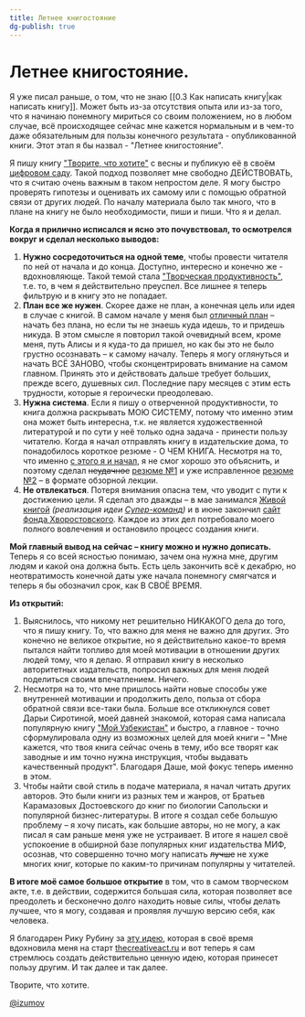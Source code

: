 ```yaml
---
title: Летнее книгостояние
dg-publish: true
---
```

# Летнее книгостояние.

Я уже писал раньше, о том, что не знаю [[0.3 Как написать книгу|как написать книгу]]. Может быть из-за отсутствия опыта или из-за того, что я начинаю понемногу мириться со своим положением, но в любом случае, всё происходящее сейчас мне кажется нормальным и в чем-то даже обязательным для пользы конечного результата - опубликованной книги. Этот этап я бы назвал - "Летнее книгостояние".

Я пишу книгу ["Творите, что хотите"](https://www.thecreativeact.ru/creative-works/contents) с весны и публикую её в своём [цифровом саду](https://www.thecreativeact.ru/). Такой подход позволяет мне свободно ДЕЙСТВОВАТЬ, что я считаю очень важным в таком непростом деле. Я могу быстро проверять гипотезы и оценивать их самому или с помощью обратной связи от других людей. По началу материала было так много, что в плане на книгу не было необходимости, пиши и пиши. Что я и делал.

**Когда я прилично исписался и ясно это почувствовал, то осмотрелся вокруг и сделал несколько выводов:**
1. **Нужно сосредоточиться на одной теме**, чтобы провести читателя по ней от начала и до конца. Доступно, интересно и конечно же - вдохновляюще. Такой темой стала ["Творческая продуктивность"](https://www.thecreativeact.ru/creative-works/summary), т.е. то, в чем я действительно преуспел. Все лишнее я теперь фильтрую и в книгу это не попадает. 
2. **План все же нужен**. Скорее даже не план, а конечная цель или идея в случае с книгой. В самом начале у меня был [отличный план](https://www.thecreativeact.ru/thecreativeact-ru-10-04/notes/my-book/chapters/0-bolshoe-predislovie/0-3-kak-napisat-knigu/) – начать без плана, но если ты не знаешь куда идешь, то и придешь никуда. В этом смысле я повторил такой очевидный всем, кроме меня, путь Алисы и я куда-то да пришел, но как бы это не было грустно осознавать – к самому началу. Теперь я могу оглянуться и начать ВСЁ ЗАНОВО, чтобы сконцентрировать внимание на самом главном. Принять это и действовать дальше требует больших, прежде всего, душевных сил. Последние пару месяцев с этим есть трудности, которые я героически преодолеваю.
3. **Нужна система**. Если я пишу о отверченной продуктивности, то книга должна раскрывать МОЮ СИСТЕМУ, потому что именно этим она может быть интересна, т.к. не является художественной литературой и по сути у неё только одна задача - принести пользу читателю. Когда я начал отправлять книгу в издательские дома, то понадобилось короткое резюме - О ЧЕМ КНИГА. Несмотря на то, что именно [с этого я и начал](https://www.thecreativeact.ru/thecreativeact-ru-10-04/notes/my-book/chapters/0-bolshoe-predislovie/0-5-i-vse-taki-predislovie/), я не смог хорошо это объяснить, и поэтому сделал ~~неудачное~~ [резюме №1](https://vc.ru/life/697770-genialnaya-prostota-zhivye-zametki-o-tvorchestve-i-tvorcheskoy-produktivnosti) и уже исправленное [резюме №2](https://www.thecreativeact.ru/creative-works/summary) – в формате обзорной лекции.
4. **Не отвлекаться**. Потеря внимания опасна тем, что уводит с пути  к достижению цели. Я сделал это дважды – в мае занимался [Живой книгой](https://teal.izumovbrands.ru/livebook) _(реализация идеи [Супер-команд](https://teal.izumovbrands.ru/super-teams))_ и в июне закончил [сайт фонда Хворостовского](https://hvorostovsky.com/). Каждое из этих дел потребовало моего полного вовлечения и остановило процесс создания книги.

**Мой главный вывод на сейчас – книгу можно и нужно дописать.** Теперь я со всей ясностью понимаю, зачем она нужна мне, другим людям и какой она должна быть. Есть цель закончить всё к декабрю, но неотвратимость конечной даты уже начала понемногу смягчатся и теперь я бы обозначил срок, как В СВОЁ ВРЕМЯ.

**Из открытий:**
1. Выяснилось, что никому нет решительно НИКАКОГО дела до того, что я пишу книгу. То, что важно для меня не важно для других. Это конечно не великое открытие, но я действительно какое-то время пытался найти топливо для моей мотивации в отношении других людей тому, что я делаю. Я отправил книгу в несколько авторитетных издательств, попросил важных для меня людей поделиться своим впечатлением. Ничего. 
2. Несмотря на то, что мне пришлось найти новые способы уже внутренней мотивации и продолжить дело, польза от сбора обратной связи все-таки была. Больше все откликнулся совет Дарьи Сиротиной, моей давней знакомой, которая сама написала популярную книгу  ["Мой Узбекистан"](https://azbooka.ru/books/moy-uzbekistan) и быстро, а главное - точно сформулировала одну из возможных целей для моей книги – "Мне кажется, что твоя книга сейчас очень в тему, ибо все творят как заводные и им точно нужна инструкция, чтобы выдавать качественный продукт". Благодаря Даше, мой фокус теперь именно в этом.
3. Чтобы найти свой стиль в подаче материала, я начал читать других авторов. Это были книги из разных тем и жанров, от Братьев Карамазовых Достоевского до книг по биологии Сапольски и популярной бизнес-литературы. В итоге я создал себе большую проблему – я хочу писать, как большие авторы, но не могу, а как писал я сам раньше меня уже не устраивает. В итоге я нашел своё успокоение в обширной базе популярных книг издательства МИФ, осознав, что совершенно точно могу написать  ~~лучше~~ не хуже многих книг, которые по каким-то причинам популярны у читателей.

**В итоге моё самое большое открытие** в том, что в самом творческом акте, т.е. в действии, содержится большая сила, которая позволяет все преодолеть и бесконечно долго находить новые силы, чтобы делать лучшее, что я могу, создавая и проявляя лучшую версию себя, как человека.

Я благодарен Рику Рубину за [эту идею](https://www.thecreativeact.ru/summary-the-creative-act-rick-rubin/), которая в своё время вдохновила меня на старт [thecreativeact.ru](https://www.thecreativeact.ru/) и вот теперь я сам стремлюсь создать действительно ценную идею, которая принесет пользу другим. И так далее и так далее.

Творите, что хотите.

[@izumov](https://t.me/izumov)
